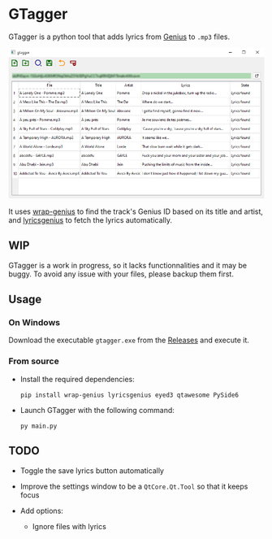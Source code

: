 # GTagger

GTagger is a python tool that adds lyrics from [Genius](https://genius.com/) to `.mp3` files.

![Screenshot of the main window](docs/gtagger.png)

It uses [wrap-genius](https://github.com/fedecalendino/wrap-genius) to find the track's Genius ID based on its title and artist, and [lyricsgenius](https://lyricsgenius.readthedocs.io/en/master/index.html) to fetch the lyrics automatically.

## WIP

GTagger is a work in progress, so it lacks functionnalities and it may be buggy. To avoid any issue with your files, please backup them first.

## Usage

### On Windows

Download the executable `gtagger.exe` from the [Releases](https://github.com/maelchiotti/GTagger/releases) and execute it.

### From source

- Install the required dependencies:

    ```shell
    pip install wrap-genius lyricsgenius eyed3 qtawesome PySide6
    ```

- Launch GTagger with the following command:

    ```shell
    py main.py
    ```

## TODO

- Toggle the save lyrics button automatically

- Improve the settings window to be a `QtCore.Qt.Tool` so that it keeps focus

- Add options:
  - Ignore files with lyrics
